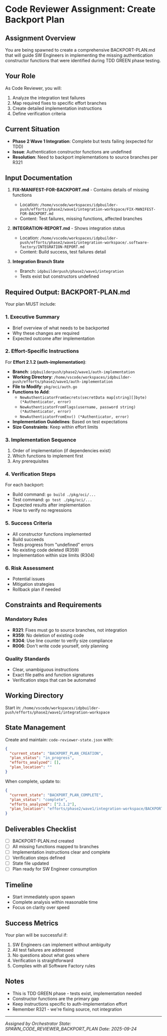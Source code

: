 # Code Reviewer Assignment: Create Backport Plan

## Assignment Overview
You are being spawned to create a comprehensive BACKPORT-PLAN.md that will guide SW Engineers in implementing the missing authentication constructor functions that were identified during TDD GREEN phase testing.

## Your Role
As Code Reviewer, you will:
1. Analyze the integration test failures
2. Map required fixes to specific effort branches
3. Create detailed implementation instructions
4. Define verification criteria

## Current Situation
- **Phase 2 Wave 1 Integration**: Complete but tests failing (expected for TDD)
- **Issue**: Authentication constructor functions are undefined
- **Resolution**: Need to backport implementations to source branches per R321

## Input Documentation
1. **FIX-MANIFEST-FOR-BACKPORT.md** - Contains details of missing functions
   - Location: `/home/vscode/workspaces/idpbuilder-push/efforts/phase2/wave1/integration-workspace/FIX-MANIFEST-FOR-BACKPORT.md`
   - Content: Test failures, missing functions, affected branches

2. **INTEGRATION-REPORT.md** - Shows integration status
   - Location: `/home/vscode/workspaces/idpbuilder-push/efforts/phase2/wave1/integration-workspace/.software-factory/INTEGRATION-REPORT.md`
   - Content: Build success, test failures detail

3. **Integration Branch State**
   - Branch: `idpbuilderpush/phase2/wave1/integration`
   - Tests exist but constructors undefined

## Required Output: BACKPORT-PLAN.md

Your plan MUST include:

### 1. Executive Summary
- Brief overview of what needs to be backported
- Why these changes are required
- Expected outcome after implementation

### 2. Effort-Specific Instructions

For **Effort 2.1.2 (auth-implementation)**:
- **Branch**: `idpbuilderpush/phase2/wave1/auth-implementation`
- **Working Directory**: `/home/vscode/workspaces/idpbuilder-push/efforts/phase2/wave1/auth-implementation`
- **File to Modify**: `pkg/oci/auth.go`
- **Functions to Add**:
  - `NewAuthenticatorFromSecrets(secretData map[string][]byte) (*Authenticator, error)`
  - `NewAuthenticatorFromFlags(username, password string) (*Authenticator, error)`
  - `NewAuthenticatorFromEnv() (*Authenticator, error)`
- **Implementation Guidelines**: Based on test expectations
- **Size Constraints**: Keep within effort limits

### 3. Implementation Sequence
1. Order of implementation (if dependencies exist)
2. Which functions to implement first
3. Any prerequisites

### 4. Verification Steps
For each backport:
- Build command: `go build ./pkg/oci/...`
- Test command: `go test ./pkg/oci/...`
- Expected results after implementation
- How to verify no regressions

### 5. Success Criteria
- All constructor functions implemented
- Build succeeds
- Tests progress from "undefined" errors
- No existing code deleted (R359)
- Implementation within size limits (R304)

### 6. Risk Assessment
- Potential issues
- Mitigation strategies
- Rollback plan if needed

## Constraints and Requirements

### Mandatory Rules
- **R321**: Fixes must go to source branches, not integration
- **R359**: No deletion of existing code
- **R304**: Use line counter to verify size compliance
- **R006**: Don't write code yourself, only planning

### Quality Standards
- Clear, unambiguous instructions
- Exact file paths and function signatures
- Verification steps that can be automated

## Working Directory
Start in: `/home/vscode/workspaces/idpbuilder-push/efforts/phase2/wave1/integration-workspace`

## State Management
Create and maintain: `code-reviewer-state.json` with:
```json
{
  "current_state": "BACKPORT_PLAN_CREATION",
  "plan_status": "in_progress",
  "efforts_analyzed": [],
  "plan_location": ""
}
```

When complete, update to:
```json
{
  "current_state": "BACKPORT_PLAN_COMPLETE",
  "plan_status": "complete",
  "efforts_analyzed": ["2.1.2"],
  "plan_location": "efforts/phase2/wave1/integration-workspace/BACKPORT-PLAN.md"
}
```

## Deliverables Checklist
- [ ] BACKPORT-PLAN.md created
- [ ] All missing functions mapped to branches
- [ ] Implementation instructions clear and complete
- [ ] Verification steps defined
- [ ] State file updated
- [ ] Plan ready for SW Engineer consumption

## Timeline
- Start immediately upon spawn
- Complete analysis within reasonable time
- Focus on clarity over speed

## Success Metrics
Your plan will be successful if:
1. SW Engineers can implement without ambiguity
2. All test failures are addressed
3. No questions about what goes where
4. Verification is straightforward
5. Complies with all Software Factory rules

## Notes
- This is TDD GREEN phase - tests exist, implementation needed
- Constructor functions are the primary gap
- Keep instructions specific to auth-implementation effort
- Remember R321 - we're fixing source, not integration

---
*Assigned by Orchestrator*
*State: SPAWN_CODE_REVIEWER_BACKPORT_PLAN*
*Date: 2025-09-24*